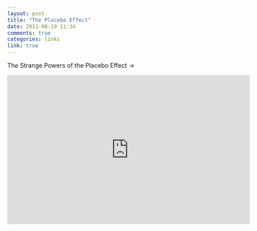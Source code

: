 ```yaml
---
layout: post
title: "The Placebo Effect"
date: 2011-08-19 11:34
comments: true
categories: links
link: true
---
```

The Strange Powers of the Placebo Effect &rarr;  
<iframe width="560" height="345" src="http://www.youtube.com/embed/yfRVCaA5o18" frameborder="0" allowfullscreen></iframe>